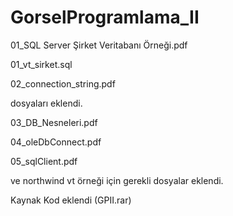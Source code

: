 # GorselProgramlama_II

01_SQL Server Şirket Veritabanı Örneği.pdf 
<p>01_vt_sirket.sql
<p>02_connection_string.pdf
<p>dosyaları eklendi.
  
03_DB_Nesneleri.pdf 
<p>04_oleDbConnect.pdf
<p>05_sqlClient.pdf
<p>ve northwind vt örneği için gerekli dosyalar eklendi.
  
Kaynak Kod eklendi (GPII.rar)
